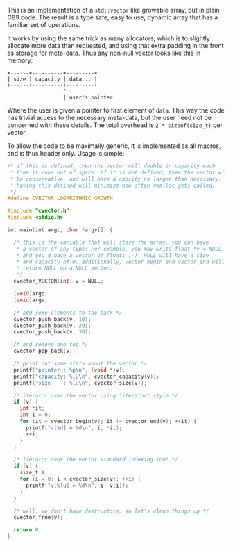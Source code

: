 This is an implementation of a `std::vector` like growable array, but in plain 
C89 code. The result is a type safe, easy to use, dynamic array that has a 
familiar set of operations.

It works by using the same trick as many allocators, which is to slightly 
allocate more data than requested, and using that extra padding in the front
as storage for meta-data. Thus any non-null vector looks like this in memory:

	+------+----------+---------+
	| size | capacity | data... |
	+------+----------+---------+
	                  ^
	                  | user's pointer

Where the user is given a pointer to first element of `data`. This way the 
code has trivial access to the necessary meta-data, but the user need not be
concerned with these details. The total overhead is `2 * sizeof(size_t)` per
vector.

To allow the code to be maximally generic, it is implemented as all macros, and
is thus header only. Usage is simple:
```c
/* if this is defined, then the vector will double in capacity each
 * time it runs out of space. if it is not defined, then the vector will
 * be conservative, and will have a capcity no larger than necessary.
 * having this defined will minimize how often realloc gets called.
 */
#define CVECTOR_LOGARITHMIC_GROWTH

#include "cvector.h"
#include <stdio.h>

int main(int argc, char *argv[]) {

  /* this is the variable that will store the array, you can have
   * a vector of any type! For example, you may write float *v = NULL,
   * and you'd have a vector of floats :-). NULL will have a size
   * and capacity of 0. additionally, vector_begin and vector_end will
   * return NULL on a NULL vector.
   */
  cvector_VECTOR(int) v = NULL;

  (void)argc;
  (void)argv;

  /* add some elements to the back */
  cvector_push_back(v, 10);
  cvector_push_back(v, 20);
  cvector_push_back(v, 30);

  /* and remove one too */
  cvector_pop_back(v);

  /* print out some stats about the vector */
  printf("pointer : %p\n", (void *)v);
  printf("capacity: %lu\n", cvector_capacity(v));
  printf("size    : %lu\n", cvector_size(v));

  /* iterator over the vector using "iterator" style */
  if (v) {
    int *it;
    int i = 0;
    for (it = cvector_begin(v); it != cvector_end(v); ++it) {
      printf("v[%d] = %d\n", i, *it);
      ++i;
    }
  }

  /* iterator over the vector standard indexing too! */
  if (v) {
    size_t i;
    for (i = 0; i < cvector_size(v); ++i) {
      printf("v[%lu] = %d\n", i, v[i]);
    }
  }

  /* well, we don't have destructors, so let's clean things up */
  cvector_free(v);

  return 0;
}
```